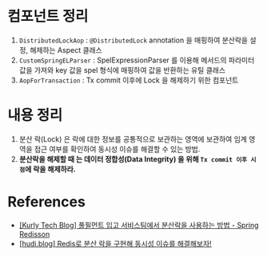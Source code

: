 # 컴포넌트 정리

1. `DistributedLockAop` : `@DistributedLock` annotation 을 매핑하여 분산락을 설정, 해제하는 Aspect 클래스  
2. `CustomSpringELParser` : SpelExpressionParser 를 이용해 메서드의 파라미터 값을 가져와 key 값을 spel 형식에 매핑하여 값을 반환하는 유틸 클래스   
3. `AopForTransaction` : Tx commit 이후에 Lock 을 해제하기 위한 컴포넌트  

# 내용 정리

1. 분산 락(Lock) 은 락에 대한 정보를 공통적으로 보관하는 영역에 보관하여 임계 영역을 접근 여부를 확인하여 동시성 이슈를 해결할 수 있는 방법.
2. **분산락을 해제할 때 는 데이터 정합성(Data Integrity) 을 위해 `Tx commit 이후 시점`에 락을 해제하라.**

# References

- [[Kurly Tech Blog] 풀필먼트 입고 서비스팀에서 분산락을 사용하는 방법 - Spring Redisson](https://helloworld.kurly.com/blog/distributed-redisson-lock/)
- [[hudi.blog] Redis로 분산 락을 구현해 동시성 이슈를 해결해보자!](https://hudi.blog/distributed-lock-with-redis/)
